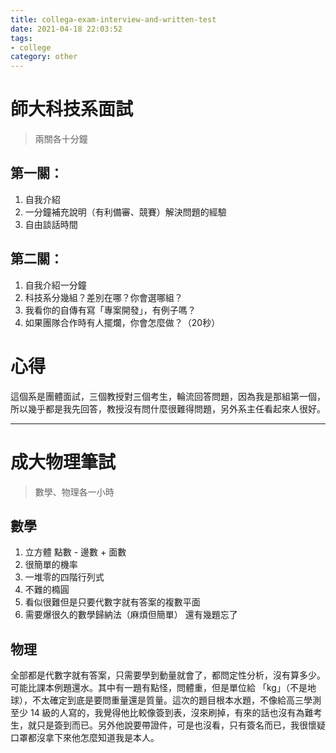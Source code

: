```yaml
---
title: collega-exam-interview-and-written-test
date: 2021-04-18 22:03:52
tags:
- college
category: other
--- 
```


# 師大科技系面試
> 兩關各十分鐘

## 第一關：
1. 自我介紹
2. 一分鐘補充說明（有利備審、競賽）解決問題的經驗
3. 自由談話時間

## 第二關：
1. 自我介紹一分鐘
2. 科技系分幾組？差別在哪？你會選哪組？
3. 我看你的自傳有寫「專案開發」，有例子嗎？
4. 如果團隊合作時有人擺爛，你會怎麼做？（20秒）

# 心得
這個系是團體面試，三個教授對三個考生，輪流回答問題，因為我是那組第一個，所以幾乎都是我先回答，教授沒有問什麼很難得問題，另外系主任看起來人很好。

---

# 成大物理筆試
> 數學、物理各一小時

## 數學
1. 立方體 點數 - 邊數 + 面數
2. 很簡單的機率
3. 一堆零的四階行列式
4. 不難的橢圓
5. 看似很難但是只要代數字就有答案的複數平面
7. 需要爆很久的數學歸納法（麻煩但簡單）
還有幾題忘了

## 物理
全部都是代數字就有答案，只需要學到動量就會了，都問定性分析，沒有算多少。可能比課本例題還水。其中有一題有點怪，問體重，但是單位給 「kg」（不是地球），不太確定到底是要問重量還是質量。這次的題目根本水題，不像給高三學測至少 14 級的人寫的，我覺得他比較像簽到表，沒來刷掉，有來的話也沒有為難考生，就只是簽到而已。另外他說要帶證件，可是也沒看，只有簽名而已，我很懷疑口罩都沒拿下來他怎麼知道我是本人。
